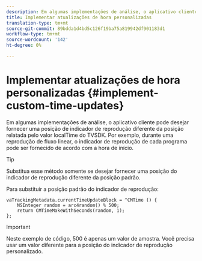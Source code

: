 ```yaml
---
description: Em algumas implementações de análise, o aplicativo cliente pode desejar fornecer uma posição de indicador de reprodução diferente da posição relatada pelo valor localTime do TVSDK. Por exemplo, durante uma reprodução de fluxo linear, o indicador de reprodução de cada programa pode ser fornecido de acordo com a hora de início.
title: Implementar atualizações de hora personalizadas
translation-type: tm+mt
source-git-commit: 89bdda1d4bd5c126f19ba75a819942df901183d1
workflow-type: tm+mt
source-wordcount: '142'
ht-degree: 0%

---
```



# Implementar atualizações de hora personalizadas {#implement-custom-time-updates}

Em algumas implementações de análise, o aplicativo cliente pode desejar fornecer uma posição de indicador de reprodução diferente da posição relatada pelo valor localTime do TVSDK. Por exemplo, durante uma reprodução de fluxo linear, o indicador de reprodução de cada programa pode ser fornecido de acordo com a hora de início.

>[!TIP]
>
>Substitua esse método somente se desejar fornecer uma posição do indicador de reprodução diferente da posição padrão.

Para substituir a posição padrão do indicador de reprodução:

```
vaTrackingMetadata.currentTimeUpdateBlock = ^CMTime () { 
    NSInteger random = arc4random() % 500;  
    return CMTimeMakeWithSeconds(random, 1); 
};
```

>[!IMPORTANT]
>
>Neste exemplo de código, 500 é apenas um valor de amostra. Você precisa usar um valor diferente para a posição do indicador de reprodução personalizado.
